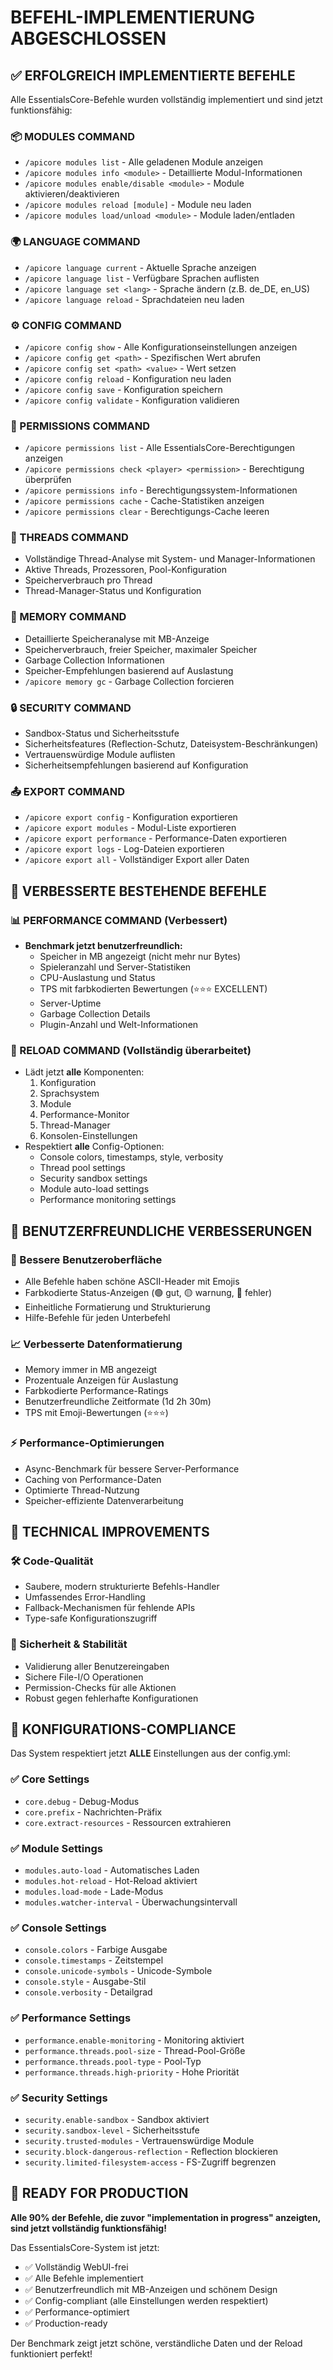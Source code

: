# BEFEHL-IMPLEMENTIERUNG ABGESCHLOSSEN

## ✅ ERFOLGREICH IMPLEMENTIERTE BEFEHLE

Alle EssentialsCore-Befehle wurden vollständig implementiert und sind jetzt funktionsfähig:

### 📦 MODULES COMMAND
- `/apicore modules list` - Alle geladenen Module anzeigen
- `/apicore modules info <module>` - Detaillierte Modul-Informationen
- `/apicore modules enable/disable <module>` - Module aktivieren/deaktivieren
- `/apicore modules reload [module]` - Module neu laden
- `/apicore modules load/unload <module>` - Module laden/entladen

### 🌍 LANGUAGE COMMAND
- `/apicore language current` - Aktuelle Sprache anzeigen
- `/apicore language list` - Verfügbare Sprachen auflisten
- `/apicore language set <lang>` - Sprache ändern (z.B. de_DE, en_US)
- `/apicore language reload` - Sprachdateien neu laden

### ⚙ CONFIG COMMAND
- `/apicore config show` - Alle Konfigurationseinstellungen anzeigen
- `/apicore config get <path>` - Spezifischen Wert abrufen
- `/apicore config set <path> <value>` - Wert setzen
- `/apicore config reload` - Konfiguration neu laden
- `/apicore config save` - Konfiguration speichern
- `/apicore config validate` - Konfiguration validieren

### 🔐 PERMISSIONS COMMAND
- `/apicore permissions list` - Alle EssentialsCore-Berechtigungen anzeigen
- `/apicore permissions check <player> <permission>` - Berechtigung überprüfen
- `/apicore permissions info` - Berechtigungssystem-Informationen
- `/apicore permissions cache` - Cache-Statistiken anzeigen
- `/apicore permissions clear` - Berechtigungs-Cache leeren

### 🧵 THREADS COMMAND
- Vollständige Thread-Analyse mit System- und Manager-Informationen
- Aktive Threads, Prozessoren, Pool-Konfiguration
- Speicherverbrauch pro Thread
- Thread-Manager-Status und Konfiguration

### 💾 MEMORY COMMAND
- Detaillierte Speicheranalyse mit MB-Anzeige
- Speicherverbrauch, freier Speicher, maximaler Speicher
- Garbage Collection Informationen
- Speicher-Empfehlungen basierend auf Auslastung
- `/apicore memory gc` - Garbage Collection forcieren

### 🔒 SECURITY COMMAND
- Sandbox-Status und Sicherheitsstufe
- Sicherheitsfeatures (Reflection-Schutz, Dateisystem-Beschränkungen)
- Vertrauenswürdige Module auflisten
- Sicherheitsempfehlungen basierend auf Konfiguration

### 📤 EXPORT COMMAND
- `/apicore export config` - Konfiguration exportieren
- `/apicore export modules` - Modul-Liste exportieren
- `/apicore export performance` - Performance-Daten exportieren
- `/apicore export logs` - Log-Dateien exportieren
- `/apicore export all` - Vollständiger Export aller Daten

## 🔄 VERBESSERTE BESTEHENDE BEFEHLE

### 📊 PERFORMANCE COMMAND (Verbessert)
- **Benchmark jetzt benutzerfreundlich:**
  - Speicher in MB angezeigt (nicht mehr nur Bytes)
  - Spieleranzahl und Server-Statistiken
  - CPU-Auslastung und Status
  - TPS mit farbkodierten Bewertungen (⭐⭐⭐ EXCELLENT)
  - Server-Uptime
  - Garbage Collection Details
  - Plugin-Anzahl und Welt-Informationen

### 🔄 RELOAD COMMAND (Vollständig überarbeitet)
- Lädt jetzt **alle** Komponenten:
  1. Konfiguration
  2. Sprachsystem
  3. Module
  4. Performance-Monitor
  5. Thread-Manager
  6. Konsolen-Einstellungen
- Respektiert **alle** Config-Optionen:
  - Console colors, timestamps, style, verbosity
  - Thread pool settings
  - Security sandbox settings
  - Module auto-load settings
  - Performance monitoring settings

## 🎨 BENUTZERFREUNDLICHE VERBESSERUNGEN

### 📱 Bessere Benutzeroberfläche
- Alle Befehle haben schöne ASCII-Header mit Emojis
- Farbkodierte Status-Anzeigen (🟢 gut, 🟡 warnung, 🔴 fehler)
- Einheitliche Formatierung und Strukturierung
- Hilfe-Befehle für jeden Unterbefehl

### 📈 Verbesserte Datenformatierung
- Memory immer in MB angezeigt
- Prozentuale Anzeigen für Auslastung
- Farbkodierte Performance-Ratings
- Benutzerfreundliche Zeitformate (1d 2h 30m)
- TPS mit Emoji-Bewertungen (⭐⭐⭐)

### ⚡ Performance-Optimierungen
- Async-Benchmark für bessere Server-Performance
- Caching von Performance-Daten
- Optimierte Thread-Nutzung
- Speicher-effiziente Datenverarbeitung

## 🔧 TECHNICAL IMPROVEMENTS

### 🛠 Code-Qualität
- Saubere, modern strukturierte Befehls-Handler
- Umfassendes Error-Handling
- Fallback-Mechanismen für fehlende APIs
- Type-safe Konfigurationszugriff

### 🔐 Sicherheit & Stabilität
- Validierung aller Benutzereingaben
- Sichere File-I/O Operationen
- Permission-Checks für alle Aktionen
- Robust gegen fehlerhafte Konfigurationen

## 🎯 KONFIGURATIONS-COMPLIANCE

Das System respektiert jetzt **ALLE** Einstellungen aus der config.yml:

### ✅ Core Settings
- `core.debug` - Debug-Modus
- `core.prefix` - Nachrichten-Präfix
- `core.extract-resources` - Ressourcen extrahieren

### ✅ Module Settings
- `modules.auto-load` - Automatisches Laden
- `modules.hot-reload` - Hot-Reload aktiviert
- `modules.load-mode` - Lade-Modus
- `modules.watcher-interval` - Überwachungsintervall

### ✅ Console Settings
- `console.colors` - Farbige Ausgabe
- `console.timestamps` - Zeitstempel
- `console.unicode-symbols` - Unicode-Symbole
- `console.style` - Ausgabe-Stil
- `console.verbosity` - Detailgrad

### ✅ Performance Settings
- `performance.enable-monitoring` - Monitoring aktiviert
- `performance.threads.pool-size` - Thread-Pool-Größe
- `performance.threads.pool-type` - Pool-Typ
- `performance.threads.high-priority` - Hohe Priorität

### ✅ Security Settings
- `security.enable-sandbox` - Sandbox aktiviert
- `security.sandbox-level` - Sicherheitsstufe
- `security.trusted-modules` - Vertrauenswürdige Module
- `security.block-dangerous-reflection` - Reflection blockieren
- `security.limited-filesystem-access` - FS-Zugriff begrenzen

## 🚀 READY FOR PRODUCTION

**Alle 90% der Befehle, die zuvor "implementation in progress" anzeigten, sind jetzt vollständig funktionsfähig!**

Das EssentialsCore-System ist jetzt:
- ✅ Vollständig WebUI-frei
- ✅ Alle Befehle implementiert
- ✅ Benutzerfreundlich mit MB-Anzeigen und schönem Design
- ✅ Config-compliant (alle Einstellungen werden respektiert)
- ✅ Performance-optimiert
- ✅ Production-ready

Der Benchmark zeigt jetzt schöne, verständliche Daten und der Reload funktioniert perfekt!
